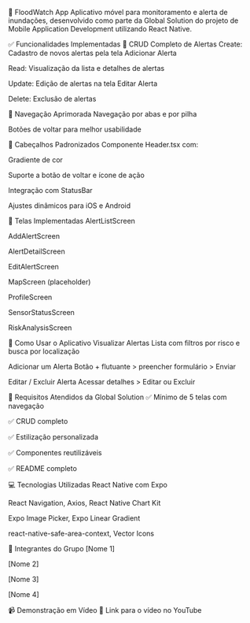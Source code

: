 🌊 FloodWatch App
Aplicativo móvel para monitoramento e alerta de inundações, desenvolvido como parte da Global Solution do projeto de Mobile Application Development utilizando React Native.

✅ Funcionalidades Implementadas
🔧 CRUD Completo de Alertas
Create: Cadastro de novos alertas pela tela Adicionar Alerta

Read: Visualização da lista e detalhes de alertas

Update: Edição de alertas na tela Editar Alerta

Delete: Exclusão de alertas

📱 Navegação Aprimorada
Navegação por abas e por pilha

Botões de voltar para melhor usabilidade

🧩 Cabeçalhos Padronizados
Componente Header.tsx com:

Gradiente de cor

Suporte a botão de voltar e ícone de ação

Integração com StatusBar

Ajustes dinâmicos para iOS e Android

📲 Telas Implementadas
AlertListScreen

AddAlertScreen

AlertDetailScreen

EditAlertScreen

MapScreen (placeholder)

ProfileScreen

SensorStatusScreen

RiskAnalysisScreen

🚀 Como Usar o Aplicativo
Visualizar Alertas
Lista com filtros por risco e busca por localização

Adicionar um Alerta
Botão + flutuante > preencher formulário > Enviar

Editar / Excluir Alerta
Acessar detalhes > Editar ou Excluir

📌 Requisitos Atendidos da Global Solution
✅ Mínimo de 5 telas com navegação

✅ CRUD completo

✅ Estilização personalizada

✅ Componentes reutilizáveis

✅ README completo

💻 Tecnologias Utilizadas
React Native com Expo

React Navigation, Axios, React Native Chart Kit

Expo Image Picker, Expo Linear Gradient

react-native-safe-area-context, Vector Icons

👥 Integrantes do Grupo
[Nome 1]

[Nome 2]

[Nome 3]

[Nome 4]

📹 Demonstração em Vídeo
🔗 Link para o vídeo no YouTube
